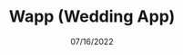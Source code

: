---
title: Wapp (Wedding App)
description: A full-stack application used for our wedding. React and Redux frontend with a No-SQL Db. Wapp has guests login, record meal choice and provides other information about the wedding. Also includes a series of scroll-driven animations.
date: 07/16/2022
projectId: programming
published: true
technologies: [ "Typescript", "React", "Redux", Express", "MongoDb" ]
---